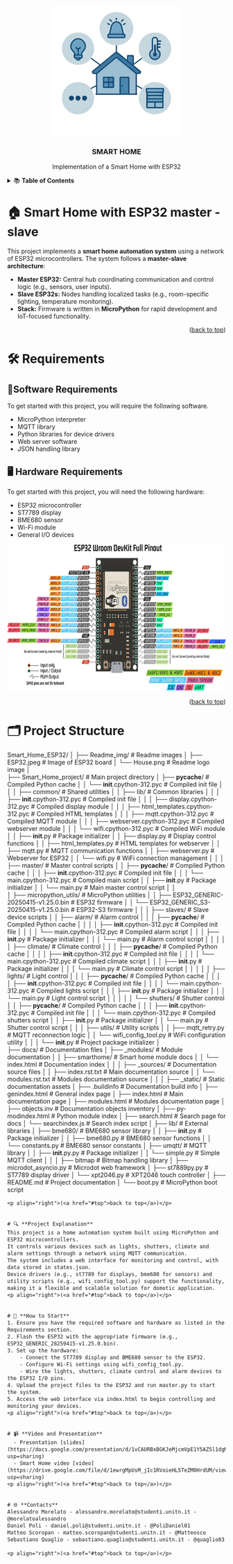 <a id="top"></a>

  </a>

<!-- PROJECT LOGO -->
<br />
<div align="center">
  <a href="https://github.com/PoliDaniel01/Smart_Home_ESP32">
    <img src="Readme_img/House.png" alt="Logo" width="300" height="300">
  </a>

<h3 align="center">SMART HOME</h3>

  <p align="center">
    Implementation of a Smart Home with ESP32

  </p>
</div>

 </p>
</div>




<details>
<summary>📚 <b>Table of Contents</b></summary>

 1. [About the project](#-smart-home-with-esp32-master---slave)  

 2. [Requirements](#️-requirements)
  
 3. [Project Structure](#️-project-structure)
  
 4. [Project Explanation](#-project-explanation)
  
 5. [How to Start](#-how-to-start)
  
 6.  [ Video and Presentation](#-video-and-presentation)

 7.  [Contacts](#-contacts)
  
</details>


# 🏠 **Smart Home with ESP32 master - slave**

This project implements a **smart home automation system** using a network of ESP32 microcontrollers.
The system follows a **master-slave architecture**:
- **Master ESP32:** Central hub coordinating communication and control logic (e.g., sensors, user inputs).
- **Slave ESP32s:** Nodes handling localized tasks (e.g., room-specific lighting, temperature monitoring).
- **Stack:** Firmware is written in **MicroPython** for rapid development and IoT-focused functionality.  

<p align="right">(<a href="#top">back to top</a>)</p>  

# 🛠️ **Requirements**
## 🐍**Software Requirements**
To get started with this project, you will require the following software.
- MicroPython interpreter
- MQTT library
- Python libraries for device drivers
- Web server software
- JSON handling library

## 🖥️ **Hardware Requirements**
To get started with this project, you will need the following hardware:
- ESP32 microcontroller
- ST7789 display
- BME680 sensor
- Wi-Fi module
- General I/O devices   
<p float="center">
  <img src="Readme_img/ESP32.jpeg" alt="msp432p401r" width="692" height="337">
</p>


<p align="right">(<a href="#top">back to top</a>)</p>  
 
# 🗂️ **Project Structure**
Smart_Home_ESP32/
│
├── Readme_img/                                   # Readme images
│   ├── ESP32.jpeg                                  # Image of ESP32 board
│   └── House.png                                   # Readme logo image
│   
├── Smart_Home_project/                           # Main project directory
│   ├── __pycache__/                                # Compiled Python cache
│   │   └── __init__.cpython-312.pyc                  # Compiled init file
│   │
│   ├── common/                                     # Shared utilities
│   │   ├── lib/                                      # Common libraries
│   │   │   ├── __init__.cpython-312.pyc                # Compiled init file
│   │   │   ├── display.cpython-312.pyc                 # Compiled display module
│   │   │   ├── html_templates.cpython-312.pyc          # Compiled HTML templates
│   │   │   ├── mqtt.cpython-312.pyc                    # Compiled MQTT module
│   │   │   ├── webserver.cpython-312.pyc               # Compiled webserver module
│   │   │   └── wifi.cpython-312.pyc                    # Compiled WiFi module
│   │   ├── __init__.py                               # Package initializer
│   │   ├── display.py                                # Display control functions
│   │   ├── html_templates.py                         # HTML templates for webserver
│   │   ├── mqtt.py                                   # MQTT communication functions
│   │   ├── webserver.py                              # Webserver for ESP32
│   │   └── wifi.py                                   # WiFi connection management
│   │
│   ├── master/                                       # Master control scripts
│   │   ├── __pycache__/                                # Compiled Python cache
│   │   │   ├── __init__.cpython-312.pyc                  # Compiled init file
│   │   │   └── main.cpython-312.pyc                      # Compiled main script
│   │   ├── __init__.py                                 # Package initializer
│   │   └── main.py                                     # Main master control script
│   │   
│   ├── micropython_utils/                            # MicroPython utilities
│   │   ├── ESP32_GENERIC-20250415-v1.25.0.bin          # ESP32 firmware
│   │   └── ESP32_GENERIC_S3-20250415-v1.25.0.bin       # ESP32-S3 firmware
│   │
│   ├── slaves/                                       # Slave device scripts
│   │   ├── alarm/                                      # Alarm control
│   │   │   ├── __pycache__/                              # Compiled Python cache
│   │   │   │    ├── __init__.cpython-312.pyc               # Compiled init file
│   │   │   │    └── main.cpython-312.pyc                   # Compiled alarm script
│   │   │   ├── __init__.py                               # Package initializer
│   │   │   └── main.py                                   # Alarm control script
│   │   │
│   │   ├── climate/                                  # Climate control
│   │   │   ├── __pycache__/                            # Compiled Python cache
│   │   │   │    ├── __init__.cpython-312.pyc             # Compiled init file
│   │   │   │    └── main.cpython-312.pyc                 # Compiled climate script
│   │   │   ├── __init__.py                             # Package initializer
│   │   │   └── main.py                                 # Climate control script
│   │   │ 
│   │   ├── lights/                                   # Light control
│   │   │   ├── __pycache__/                            # Compiled Python cache
│   │   │   │    ├── __init__.cpython-312.pyc             # Compiled init file
│   │   │   │    └── main.cpython-312.pyc                 # Compiled lights script
│   │   │   ├── __init__.py                             # Package initializer
│   │   │   └── main.py                                 # Light control script
│   │   │
│   │   └── shutters/                                 # Shutter control
│   │       ├── __pycache__/                            # Compiled Python cache
│   │       │    ├── __init__.cpython-312.pyc             # Compiled init file
│   │       │    └── main.cpython-312.pyc                 # Compiled shutters script
│   │       ├── __init__.py                             # Package initializer
│   │       └── main.py                                 # Shutter control script
│   │
│   ├── utils/                                      # Utility scripts
│   │   ├── mqtt_retry.py                             # MQTT reconnection logic
│   │   └── wifi_config_tool.py                       # WiFi configuration utility
│   │
│   └── __init__.py                                 # Project package initializer
│   
├── docs/                                           # Documentation files
│   ├── _modules/                                     # Module documentation
│   │   ├── smarthome/                                  # Smart home module docs
│   │   └── index.html                                  # Documentation index
│   │
│   ├── _sources/                                     # Documentation source files
│   │   ├── index.rst.txt                               # Main documentation source
│   │   └── modules.rst.txt                             # Modules documentation source
│   │
│   ├── _static/                                      # Static documentation assets
│   ├── .buildinfo                                    # Documentation build info
│   ├── genindex.html                                 # General index page
│   ├── index.html                                    # Main documentation page
│   ├── modules.html                                  # Modules documentation page
│   ├── objects.inv                                   # Documentation objects inventory
│   ├── py-modindex.html                              # Python module index
│   ├── search.html                                   # Search page for docs
│   └── searchindex.js                                # Search index script
│
├── lib/                                            # External libraries
│   ├── bme680/                                       # BME680 sensor library
│   │   ├── __init__.py                                 # Package initializer
│   │   ├── bme680.py                                   # BME680 sensor functions
│   │   └── constants.py                                # BME680 sensor constants
│   ├── umqtt/                                        # MQTT library
│   │   ├── __init__.py.py                              # Package initializer
│   │   └── simple.py                                   # Simple MQTT client
│   │
│   ├── bitmap                                        # Bitmap handling library
│   ├── microdot_asyncio.py                           # Microdot web framework
│   ├── st7889py.py                                   # ST7789 display driver
│   └── xpt2046.py                                    # XPT2046 touch controller
│
├── README.md                                       # Project documentation
│
└── boot.py                                         # MicroPython boot script
```
<p align="right">(<a href="#top">back to top</a>)</p>


# 🔍 **Project Explanation**
This project is a home automation system built using MicroPython and ESP32 microcontrollers.  
It controls various devices such as lights, shutters, climate and alarm settings through a network using MQTT communication.  
The system includes a web interface for monitoring and control, with data stored in states.json.  
Device drivers (e.g., st7789 for displays, bme680 for sensors) and utility scripts (e.g., wifi_config_tool.py) support the functionality, making it a flexible and scalable solution for domotic application.  
<p align="right">(<a href="#top">back to top</a>)</p>


# 🚀 **How to Start**
1. Ensure you have the required software and hardware as listed in the Requirements section.
2. Flash the ESP32 with the appropriate firmware (e.g., ESP32_GENERIC_28259415-v1.25.0.bin).
3. Set up the hardware:
    - Connect the ST7789 display and BME680 sensor to the ESP32.
    - Configure Wi-Fi settings using wifi_config_tool.py.
    - Wire the lights, shutters, climate control and alarm devices to the ESP32 I/O pins.
4. Upload the project files to the ESP32 and run master.py to start the system.
5. Access the web interface via index.html to begin controlling and monitoring your devices.  
<p align="right">(<a href="#top">back to top</a>)</p>


# 📹 **Video and Presentation**
  - Presentation [slides](https://docs.google.com/presentation/d/1vCAURBxBGKJeMjcmVpE1Y5AZ5l1dgMD1rOJj8b4t1aw/edit?usp=sharing)  
  - Smart Home video [video](https://drive.google.com/file/d/1ewrgMpUsM_jIc1RVoieHL5TeZM0HrdUM/view?usp=sharing)
<p align="right">(<a href="#top">back to top</a>)</p>


# 🌐 **Contacts**
Alessandro Morelato - alessandro.morelato@studenti.unitn.it - @morelatoalessandro  
Daniel Poli - daniel.poli@studenti.unitn.it - @PoliDaniel01  
Matteo Scoropan - matteo.scoropan@studenti.unitn.it - @Matteosco  
Sebastiano Quaglio - sebastiano.quaglio@studenti.unitn.it - @quaglio03  

<p align="right">(<a href="#top">back to top</a>)</p>